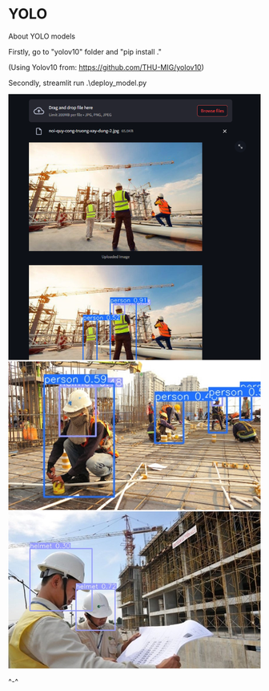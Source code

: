 # YOLO
About YOLO models

Firstly, go to "yolov10" folder and "pip install ."

(Using Yolov10 from: https://github.com/THU-MIG/yolov10)

Secondly, streamlit run .\deploy_model.py 

![alt text](./data/image.png)
![alt text](./data/image-1.png)
![alt text](./data/image-2.png)

^-^
